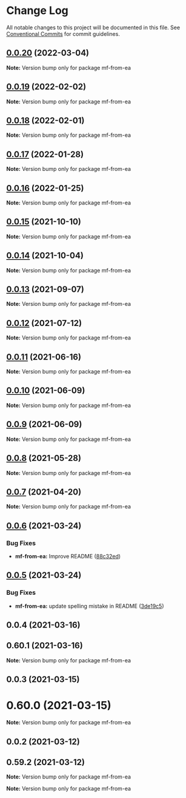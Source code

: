 # Change Log

All notable changes to this project will be documented in this file.
See [Conventional Commits](https://conventionalcommits.org) for commit guidelines.

## [0.0.20](https://github.com/cheminfo/mass-tools/compare/mf-from-ea@0.0.19...mf-from-ea@0.0.20) (2022-03-04)

**Note:** Version bump only for package mf-from-ea





## [0.0.19](https://github.com/cheminfo/mass-tools/compare/mf-from-ea@0.0.18...mf-from-ea@0.0.19) (2022-02-02)

**Note:** Version bump only for package mf-from-ea





## [0.0.18](https://github.com/cheminfo/mass-tools/compare/mf-from-ea@0.0.17...mf-from-ea@0.0.18) (2022-02-01)

**Note:** Version bump only for package mf-from-ea





## [0.0.17](https://github.com/cheminfo/mass-tools/compare/mf-from-ea@0.0.16...mf-from-ea@0.0.17) (2022-01-28)

**Note:** Version bump only for package mf-from-ea





## [0.0.16](https://github.com/cheminfo/mass-tools/compare/mf-from-ea@0.0.15...mf-from-ea@0.0.16) (2022-01-25)

**Note:** Version bump only for package mf-from-ea





## [0.0.15](https://github.com/cheminfo/mass-tools/compare/mf-from-ea@0.0.14...mf-from-ea@0.0.15) (2021-10-10)

**Note:** Version bump only for package mf-from-ea





## [0.0.14](https://github.com/cheminfo/mass-tools/compare/mf-from-ea@0.0.13...mf-from-ea@0.0.14) (2021-10-04)

**Note:** Version bump only for package mf-from-ea





## [0.0.13](https://github.com/cheminfo/mass-tools/compare/mf-from-ea@0.0.12...mf-from-ea@0.0.13) (2021-09-07)

**Note:** Version bump only for package mf-from-ea





## [0.0.12](https://github.com/cheminfo/mass-tools/compare/mf-from-ea@0.0.11...mf-from-ea@0.0.12) (2021-07-12)

**Note:** Version bump only for package mf-from-ea





## [0.0.11](https://github.com/cheminfo/mass-tools/compare/mf-from-ea@0.0.10...mf-from-ea@0.0.11) (2021-06-16)

**Note:** Version bump only for package mf-from-ea





## [0.0.10](https://github.com/cheminfo/mass-tools/compare/mf-from-ea@0.0.9...mf-from-ea@0.0.10) (2021-06-09)

**Note:** Version bump only for package mf-from-ea





## [0.0.9](https://github.com/cheminfo/mass-tools/compare/mf-from-ea@0.0.8...mf-from-ea@0.0.9) (2021-06-09)

**Note:** Version bump only for package mf-from-ea





## [0.0.8](https://github.com/cheminfo/mass-tools/compare/mf-from-ea@0.0.7...mf-from-ea@0.0.8) (2021-05-28)

**Note:** Version bump only for package mf-from-ea





## [0.0.7](https://github.com/cheminfo/mass-tools/compare/mf-from-ea@0.0.6...mf-from-ea@0.0.7) (2021-04-20)

**Note:** Version bump only for package mf-from-ea





## [0.0.6](https://github.com/cheminfo/mass-tools/compare/mf-from-ea@0.0.5...mf-from-ea@0.0.6) (2021-03-24)


### Bug Fixes

* **mf-from-ea:** Improve README ([88c32ed](https://github.com/cheminfo/mass-tools/commit/88c32ed82151288c377975e0977f3b63aa5deafe))





## [0.0.5](https://github.com/cheminfo/mass-tools/compare/mf-from-ea@0.0.4...mf-from-ea@0.0.5) (2021-03-24)


### Bug Fixes

* **mf-from-ea:** update spelling mistake in README ([3de19c5](https://github.com/cheminfo/mass-tools/commit/3de19c542071df2a7975ba2e53b9e34f8dc42e22))





## 0.0.4 (2021-03-16)



## 0.60.1 (2021-03-16)

**Note:** Version bump only for package mf-from-ea





## 0.0.3 (2021-03-15)



# 0.60.0 (2021-03-15)

**Note:** Version bump only for package mf-from-ea





## 0.0.2 (2021-03-12)



## 0.59.2 (2021-03-12)

**Note:** Version bump only for package mf-from-ea






**Note:** Version bump only for package mf-from-ea
